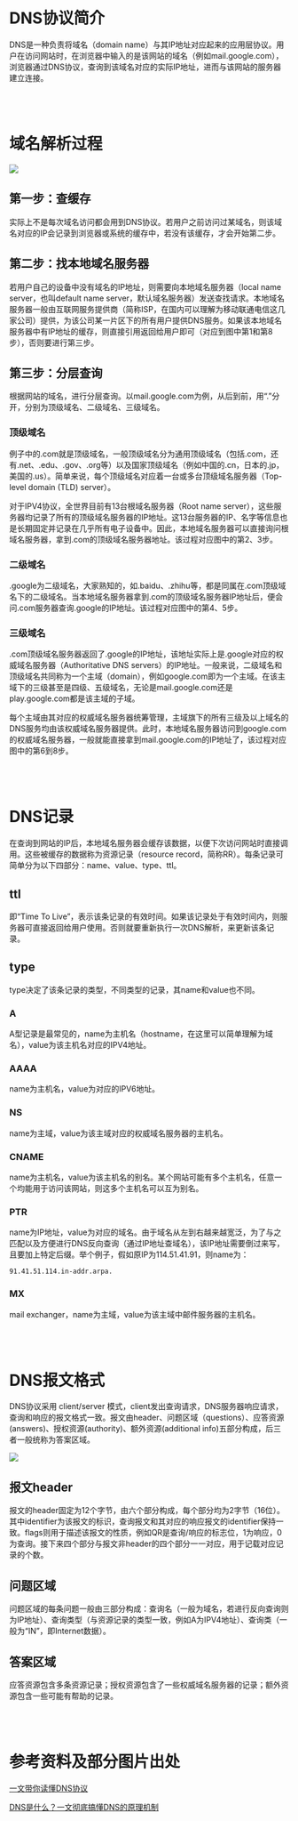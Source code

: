 # DNS协议简介

DNS是一种负责将域名（domain name）与其IP地址对应起来的应用层协议。用户在访问网站时，在浏览器中输入的是该网站的域名（例如mail.google.com），浏览器通过DNS协议，查询到该域名对应的实际IP地址，进而与该网站的服务器建立连接。

<br/><br/>



# 域名解析过程
![](DNS协议极简笔记_1.png)
## 第一步：查缓存
实际上不是每次域名访问都会用到DNS协议。若用户之前访问过某域名，则该域名对应的IP会记录到浏览器或系统的缓存中，若没有该缓存，才会开始第二步。

## 第二步：找本地域名服务器

若用户自己的设备中没有域名的IP地址，则需要向本地域名服务器（local name server，也叫default name server，默认域名服务器）发送查找请求。本地域名服务器一般由互联网服务提供商（简称ISP，在国内可以理解为移动联通电信这几家公司）提供，为该公司某一片区下的所有用户提供DNS服务。如果该本地域名服务器中有IP地址的缓存，则直接引用返回给用户即可（对应到图中第1和第8步），否则要进行第三步。


## 第三步：分层查询
根据网站的域名，进行分层查询。以mail.google.com为例，从后到前，用“.”分开，分别为顶级域名、二级域名、三级域名。
### 顶级域名
例子中的.com就是顶级域名，一般顶级域名分为通用顶级域名（包括.com，还有.net、.edu、.gov、.org等）以及国家顶级域名（例如中国的.cn，日本的.jp，美国的.us）。简单来说，每个顶级域名对应着一台或多台顶级域名服务器（Top-level domain (TLD) server）。

对于IPV4协议，全世界目前有13台根域名服务器（Root name server），这些服务器均记录了所有的顶级域名服务器的IP地址。这13台服务器的IP、名字等信息也是长期固定并记录在几乎所有电子设备中。因此，本地域名服务器可以直接询问根域名服务器，拿到.com的顶级域名服务器地址。该过程对应图中的第2、3步。

### 二级域名
.google为二级域名，大家熟知的，如.baidu、.zhihu等，都是同属在.com顶级域名下的二级域名。当本地域名服务器拿到.com的顶级域名服务器IP地址后，便会问.com服务器查询.google的IP地址。该过程对应图中的第4、5步。

### 三级域名
.com顶级域名服务器返回了.google的IP地址，该地址实际上是.google对应的权威域名服务器（Authoritative DNS servers）的IP地址。一般来说，二级域名和顶级域名共同称为一个主域（domain），例如google.com即为一个主域。在该主域下的三级甚至是四级、五级域名，无论是mail.google.com还是play.google.com都是该主域的子域。

每个主域由其对应的权威域名服务器统筹管理，主域旗下的所有三级及以上域名的DNS服务均由该权威域名服务器提供。此时，本地域名服务器访问到google.com的权威域名服务器，一般就能直接拿到mail.google.com的IP地址了，该过程对应图中的第6到8步。

<br/><br/>

# DNS记录
在查询到网站的IP后，本地域名服务器会缓存该数据，以便下次访问网站时直接调用。这些被缓存的数据称为资源记录（resource record，简称RR）。每条记录可简单分为以下四部分：name、value、type、ttl。
## ttl
即“Time To Live”，表示该条记录的有效时间。如果该记录处于有效时间内，则服务器可直接返回给用户使用。否则就要重新执行一次DNS解析，来更新该条记录。

## type
type决定了该条记录的类型，不同类型的记录，其name和value也不同。
### A
A型记录是最常见的，name为主机名（hostname，在这里可以简单理解为域名），value为该主机名对应的IPV4地址。
### AAAA
name为主机名，value为对应的IPV6地址。
### NS
name为主域，value为该主域对应的权威域名服务器的主机名。
### CNAME
name为主机名，value为该主机名的别名。某个网站可能有多个主机名，任意一个均能用于访问该网站，则这多个主机名可以互为别名。

### PTR
name为IP地址，value为对应的域名。由于域名从左到右越来越宽泛，为了与之匹配以及方便进行DNS反向查询（通过IP地址查域名），该IP地址需要倒过来写，且要加上特定后缀。举个例子，假如原IP为114.51.41.91，则name为：
```
91.41.51.114.in-addr.arpa. 
```
### MX
mail exchanger，name为主域，value为该主域中邮件服务器的主机名。

<br/><br/>

# DNS报文格式
DNS协议采用 client/server 模式，client发出查询请求，DNS服务器响应请求，查询和响应的报文格式一致。报文由header、问题区域（questions）、应答资源(answers)、授权资源(authority)、额外资源(additional info)五部分构成，后三者一般统称为答案区域。

![](DNS协议极简笔记_2.jpg)

## 报文header
报文的header固定为12个字节，由六个部分构成，每个部分均为2字节（16位）。其中identifier为该报文的标识，查询报文和其对应的响应报文的identifier保持一致。flags则用于描述该报文的性质，例如QR是查询/响应的标志位，1为响应，0为查询。接下来四个部分与报文非header的四个部分一一对应，用于记载对应记录的个数。

## 问题区域
问题区域的每条问题一般由三部分构成：查询名（一般为域名，若进行反向查询则为IP地址）、查询类型（与资源记录的类型一致，例如A为IPV4地址）、查询类（一般为“IN”，即Internet数据）。

## 答案区域
应答资源包含多条资源记录；授权资源包含了一些权威域名服务器的记录；额外资源包含一些可能有帮助的记录。


<br/><br/>

# 参考资料及部分图片出处

[一文带你读懂DNS协议](https://zhuanlan.zhihu.com/p/607293323)

[DNS是什么？一文彻底搞懂DNS的原理机制](https://zhuanlan.zhihu.com/p/643176575)